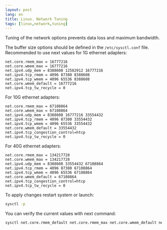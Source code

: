 ```yaml
---
layout: post
lang: en
title: Linux. Network Tuning
tags: [linux,network,tuning]
---
```


Tuning of the network options prevents data loss and maximum bandwidth.

<!-- more -->

The buffer size options should be defined in the `/etc/sysctl.conf` file.
Recommended to use next values for 1G ethernet adapters:

```
net.core.rmem_max = 16777216
net.core.wmem_max = 16777216
net.ipv4.udp_mem = 8388608 12582912 16777216
net.ipv4.tcp_rmem = 4096 87380 8388608
net.ipv4.tcp_wmem = 4096 65536 8388608
net.core.wmem_default = 16777216
net.ipv4.tcp_tw_recycle = 0
```

For 10G ethernet adapters:

```
net.core.rmem_max = 67108864
net.core.wmem_max = 67108864
net.ipv4.udp_mem = 8388608 16777216 33554432
net.ipv4.tcp_rmem = 4096 87380 33554432
net.ipv4.tcp_wmem = 4096 65536 33554432
net.core.wmem_default = 33554432
net.ipv4.tcp_congestion_control=htcp
net.ipv4.tcp_tw_recycle = 0
```

For 40G ethernet adapters:

```
net.core.rmem_max = 134217728
net.core.wmem_max = 134217728
net.ipv4.udp_mem = 8388608 33554432 67108864
net.ipv4.tcp_rmem = 4096 87380 67108864
net.ipv4.tcp_wmem = 4096 65536 67108864
net.core.wmem_default = 67108864
net.ipv4.tcp_congestion_control=htcp
net.ipv4.tcp_tw_recycle = 0
```

To apply changes restart system or launch:

``` sh
sysctl -p
```

You can verify the current values with next command:

``` sh
sysctl net.core.rmem_default net.core.rmem_max net.core.wmem_default net.core.wmem_max net.ipv4.udp_mem net.ipv4.tcp_wmem
```
